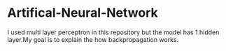 # Artifical-Neural-Network

I used multi layer perceptron in this repository but the model has 1 hidden layer.My goal is to explain the how backpropagation works.
